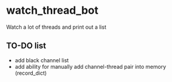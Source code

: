 # watch_thread_bot
Watch a lot of threads and print out a list

## TO-DO list

- add black channel list
- add ability for manually add channel-thread pair into memory (record_dict)
